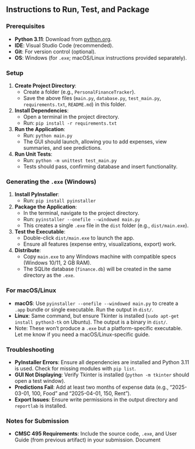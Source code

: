 
## Instructions to Run, Test, and Package

### Prerequisites
- **Python 3.11**: Download from [python.org](https://www.python.org/downloads/).
- **IDE**: Visual Studio Code (recommended).
- **Git**: For version control (optional).
- **OS**: Windows (for `.exe`; macOS/Linux instructions provided separately).

### Setup
1. **Create Project Directory**:
   - Create a folder (e.g., `PersonalFinanceTracker`).
   - Save the above files (`main.py`, `database.py`, `test_main.py`, `requirements.txt`, `README.md`) in this folder.
2. **Install Dependencies**:
   - Open a terminal in the project directory.
   - Run: `pip install -r requirements.txt`
3. **Run the Application**:
   - Run: `python main.py`
   - The GUI should launch, allowing you to add expenses, view summaries, and see predictions.
4. **Run Unit Tests**:
   - Run: `python -m unittest test_main.py`
   - Tests should pass, confirming database and insert functionality.

### Generating the `.exe` (Windows)
1. **Install PyInstaller**:
   - Run: `pip install pyinstaller`
2. **Package the Application**:
   - In the terminal, navigate to the project directory.
   - Run: `pyinstaller --onefile --windowed main.py`
   - This creates a single `.exe` file in the `dist` folder (e.g., `dist/main.exe`).
3. **Test the Executable**:
   - Double-click `dist/main.exe` to launch the app.
   - Ensure all features (expense entry, visualizations, export) work.
4. **Distribute**:
   - Copy `main.exe` to any Windows machine with compatible specs (Windows 10/11, 2 GB RAM).
   - The SQLite database (`finance.db`) will be created in the same directory as the `.exe`.

### For macOS/Linux
- **macOS**: Use `pyinstaller --onefile --windowed main.py` to create a `.app` bundle or single executable. Run the output in `dist/`.
- **Linux**: Same command, but ensure Tkinter is installed (`sudo apt-get install python3-tk` on Ubuntu). The output is a binary in `dist/`.
- Note: These won’t produce a `.exe` but a platform-specific executable. Let me know if you need a macOS/Linux-specific guide.

### Troubleshooting
- **PyInstaller Errors**: Ensure all dependencies are installed and Python 3.11 is used. Check for missing modules with `pip list`.
- **GUI Not Displaying**: Verify Tkinter is installed (`python -m tkinter` should open a test window).
- **Predictions Fail**: Add at least two months of expense data (e.g., “2025-03-01, 100, Food” and “2025-04-01, 150, Rent”).
- **Export Issues**: Ensure write permissions in the output directory and `reportlab` is installed.

### Notes for Submission
- **CMSC 495 Requirements**: Include the source code, `.exe`, and User Guide (from previous artifact) in your submission. Document